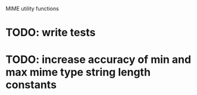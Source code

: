 
MIME utility functions

# TODO: write tests

# TODO: increase accuracy of min and max mime type string length constants
